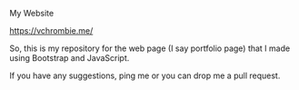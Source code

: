 My Website

https://vchrombie.me/

So, this is my repository for the web page (I say portfolio page) that I made using Bootstrap and JavaScript.

If you have any suggestions, ping me or you can drop me a pull request.
